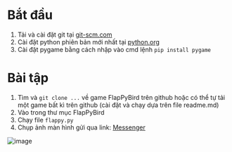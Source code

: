 # Bắt đầu
1. Tải và cài đặt git tại [git-scm.com](https://git-scm.com/downloads)
1. Cài đặt python phiên bản mới nhất tại [python.org](https://www.python.org/downloads/)
1. Cài đặt pygame bằng cách nhập vào cmd lệnh `pip install pygame`

# Bài tập
1. Tìm và `git clone ...` về game FlapPyBird trên github hoặc có thể tự tải một game bất kì trên github (cài đặt và chạy dựa trên file readme.md)
1. Vào trong thư mục FlapPyBird
1. Chạy file `flappy.py`
1. Chụp ảnh màn hình gửi qua link: [Messenger](https://m.me/minhduc.876/)

![image](https://user-images.githubusercontent.com/85390538/215279242-2912e773-f8ff-4988-a852-d6546c2a842a.png)
